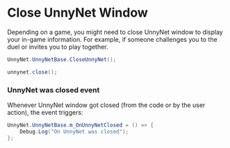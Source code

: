 # Close UnnyNet Window

Depending on a game, you might need to close UnnyNet window to display your in-game information. For example, if someone challenges you to the duel or invites you to play together.

```csharp fct_label="Unity"
UnnyNet.UnnyNetBase.CloseUnnyNet();
```

```java fct_label="Java"
unnynet.close();
```

### UnnyNet was closed event

Whenever UnnyNet window got closed (from the code or by the user action), the event triggers:

```csharp fct_label="Unity"
UnnyNet.UnnyNetBase.m_OnUnnyNetClosed = () => {
    Debug.Log("On UnnyNet was closed");
};
```
